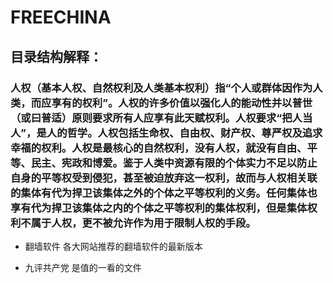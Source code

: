 # FREECHINA
## 目录结构解释：
### 人权（基本人权、自然权利及人类基本权利）指“个人或群体因作为人类，而应享有的权利”。人权的许多价值以强化人的能动性并以普世（或曰普适）原则要求所有人应享有此天赋权利。人权要求“把人当人”，是人的哲学。人权包括生命权、自由权、财产权、尊严权及追求幸福的权利。人权是最核心的自然权利，没有人权，就没有自由、平等、民主、宪政和博爱。鉴于人类中资源有限的个体实力不足以防止自身的平等权受到侵犯，甚至被迫放弃这一权利，故而与人权相关联的集体有代为捍卫该集体之外的个体之平等权利的义务。任何集体也享有代为捍卫该集体之内的个体之平等权利的集体权利，但是集体权利不属于人权，更不被允许作为用于限制人权的手段。


- 翻墙软件 各大网站推荐的翻墙软件的最新版本

- 九评共产党 是值的一看的文件


